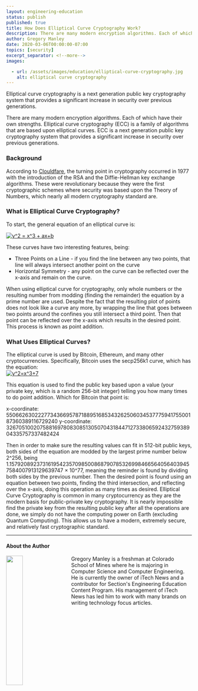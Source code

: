 ```yaml
---
layout: engineering-education
status: publish
published: true
title: How Does Elliptical Curve Cryptography Work?
description: There are many modern encryption algorithms. Each of which have their own strengths. Elliptical curve cryptography is a family of algorithms that are based upon elliptical curves.
author: Gregory Manley
date: 2020-03-06T00:00:00-07:00
topics: [security]
excerpt_separator: <!--more-->
images:

  - url: /assets/images/education/elliptical-curve-cryptography.jpg
    alt: elliptical curve cryptography
---
```

Elliptical curve cryptography is a next generation public key cryptography system that provides a significant increase in security over previous generations.
<!--more-->

There are many modern encryption algorithms. Each of which have their own strengths. Elliptical curve cryptography (ECC) is a family of algorithms that are based upon elliptical curves. ECC is a next generation public key cryptography system that provides a significant increase in security over previous generations.

### Background
According to [Clouldfare](https://blog.cloudflare.com/a-relatively-easy-to-understand-primer-on-elliptic-curve-cryptography/), the turning point in cryptography occurred in 1977 with the introduction of the RSA and the Diffie-Hellman key exchange algorithms. These were revolutionary because they were the first cryptographic schemes where security was based upon the Theory of Numbers, which nearly all modern cryptography standard are.

### What is Elliptical Curve Cryptography?
To start, the general equation of an elliptical curve is:

<a href="https://www.codecogs.com/eqnedit.php?latex=y^2&space;=&space;x^3&space;&plus;&space;ax&plus;b" target="_blank"><img src="https://latex.codecogs.com/gif.latex?y^2&space;=&space;x^3&space;&plus;&space;ax&plus;b" title="y^2 = x^3 + ax+b" /></a>

These curves have two interesting features, being:

<ul>
  <li>Three Points on a Line - if you find the line between any two points, that line will always intersect another point on the curve</li>
  <li>Horizontal Symmetry - any point on the curve can be reflected over the x-axis and remain on the curve.</li>
 </ul>

When using elliptical curve for cryptography, only whole numbers or the resulting number from modding (finding the remainder) the equation by a prime number are used. Despite the fact that the resulting plot of points does not look like a curve any more, by wrapping the line that goes between two points around the confines you still intersect a third point. Then that point can be reflected over the x-axis which results in the desired point. This process is known as point addition.

### What Uses Elliptical Curves?
The elliptical curve is used by Bitcoin, Ethereum, and many other cryptocurrencies. Specifically, Bitcoin uses the secp256k1 curve, which has the equation:  
<a href="https://www.codecogs.com/eqnedit.php?latex=y^2=x^3&plus;7" target="_blank"><img src="https://latex.codecogs.com/gif.latex?y^2=x^3&plus;7" title="y^2=x^3+7" /></a>

This equation is used to find the public key based upon a value (your private key, which is a random 256-bit integer) telling you how many times to do point addition. Which for Bitcoin that point is:

x-coordinate: 55066263022277343669578718895168534326250603453777594175500187360389116729240
y-coordinate: 32670510020758816978083085130507043184471273380659243275938904335757337482424

Then in order to make sure the resulting values can fit in 512-bit public keys, both sides of the equation are modded by the largest prime number below 2^256, being 1.15792089237316195423570985008687907853269984665640564039457584007913129639747 × 10^77, meaning the reminder is found by dividing both sides by the previous number. Then the desired point is found using an equation between two points, finding the third intersection, and reflecting over the x-axis, doing this operation as many times as desired.
Elliptical Curve Cryptography is common in many cryptocurrency as they are the modern basis for public-private key cryptography. It is nearly impossible find the private key from the resulting public key after all the operations are done, we simply do not have the computing power on Earth (excluding Quantum Computing). This allows us to have a modern, extremely secure, and relatively fast cryptographic standard.

---

#### About the Author
<img style="float: left; padding-right: 5%; margin-bottom: 10px; width:30%;" src="/assets/images/education/authors/gregory-manley.jpg">Gregory Manley is a freshman at Colorado School of Mines where he is majoring in Computer Science and Computer Engineering. He is currently the owner of iTech News and a contributor for Section's Engineering Education Content Program. His management of iTech News has led him to work with many brands on writing technology focus articles.
